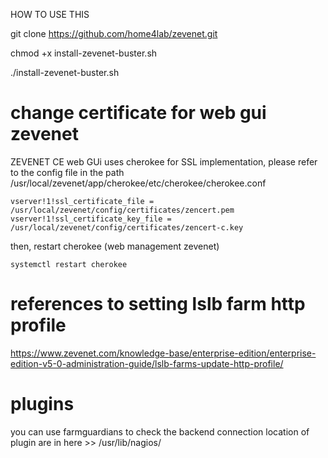 HOW TO USE THIS

git clone https://github.com/home4lab/zevenet.git

chmod +x install-zevenet-buster.sh

./install-zevenet-buster.sh

# change certificate for web gui zevenet

ZEVENET CE web GUi uses cherokee for SSL implementation, please refer to the config file in the path /usr/local/zevenet/app/cherokee/etc/cherokee/cherokee.conf


    vserver!1!ssl_certificate_file = /usr/local/zevenet/config/certificates/zencert.pem
    vserver!1!ssl_certificate_key_file = /usr/local/zevenet/config/certificates/zencert-c.key

then, restart cherokee (web management zevenet)

    systemctl restart cherokee

# references to setting lslb farm http profile

https://www.zevenet.com/knowledge-base/enterprise-edition/enterprise-edition-v5-0-administration-guide/lslb-farms-update-http-profile/

# plugins
you can use farmguardians to check the backend connection
location of plugin are in here >> /usr/lib/nagios/
